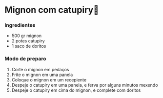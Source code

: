 # Mignon com catupiry:meat_on_bone:

### Ingredientes 

- 500 gr mignon
- 2 potes catupiry
- 1 saco de doritos



### Modo de preparo

1. Corte o mignon em pedaços
2. Frite o mignon em uma panela
3. Coloque o mignon em um recepiente 
4. Despeje o catupiry em uma panela, e ferva por alguns minutos mexendo
5. Despeje o catupiry em cima do mignon, e complete com doritos